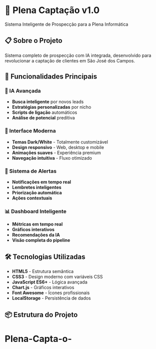 # 🚀 Plena Captação v1.0

Sistema Inteligente de Prospecção para a Plena Informática

## 📋 Sobre o Projeto

Sistema completo de prospecção com IA integrada, desenvolvido para revolucionar a captação de clientes em São José dos Campos.

## 🎯 Funcionalidades Principais

### 🤖 IA Avançada
- **Busca inteligente** por novos leads
- **Estratégias personalizadas** por nicho
- **Scripts de ligação** automáticos
- **Análise de potencial** preditiva

### 🎨 Interface Moderna
- **Temas Dark/White** - Totalmente customizável
- **Design responsivo** - Web, desktop e mobile
- **Animações suaves** - Experiência premium
- **Navegação intuitiva** - Fluxo otimizado

### 🔔 Sistema de Alertas
- **Notificações em tempo real**
- **Lembretes inteligentes**
- **Priorização automática**
- **Ações contextuais**

### 📊 Dashboard Inteligente
- **Métricas em tempo real**
- **Gráficos interativos**
- **Recomendações da IA**
- **Visão completa do pipeline**

## 🛠️ Tecnologias Utilizadas

- **HTML5** - Estrutura semântica
- **CSS3** - Design moderno com variáveis CSS
- **JavaScript ES6+** - Lógica avançada
- **Chart.js** - Gráficos interativos
- **Font Awesome** - Ícones profissionais
- **LocalStorage** - Persistência de dados

## 📦 Estrutura do Projeto
# Plena-Capta-o-
